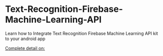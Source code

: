 # Text-Recognition-Firebase-Machine-Learning-API
Learn how to Integrate Text Recognition Firebase Machine Learning API kit to your android app

[Complete detail on: ](https://www.warmodroid.xyz/tutorial/firebase/firebase-machine-learning-kit-tutorial/)
